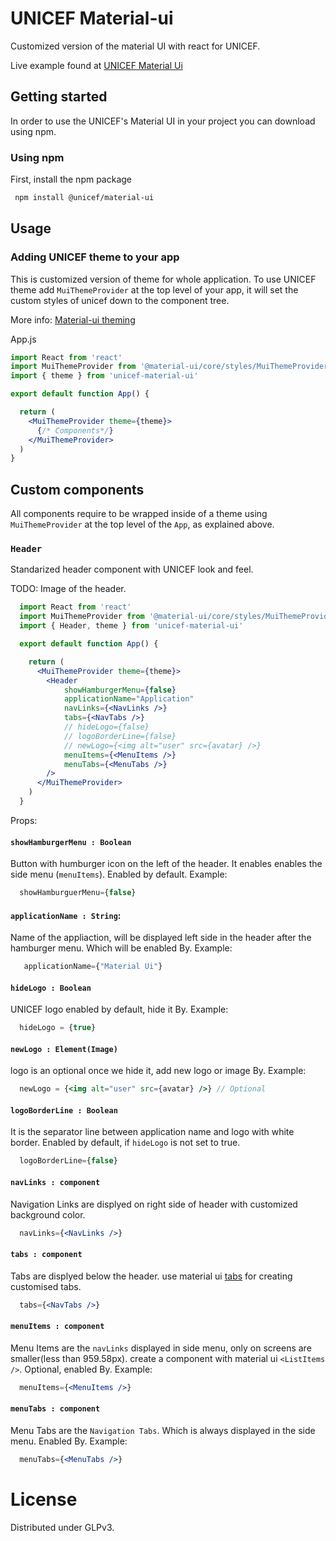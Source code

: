 # UNICEF Material-ui

Customized version of the material UI with react for UNICEF.

Live example found at [UNICEF Material Ui](https://unicef.github.io/unicef-material-ui/)

## Getting started

In order to use the UNICEF's Material UI in your project you can download using npm.

### Using npm

First, install the npm package

```bash
 npm install @unicef/material-ui

```

## Usage

### Adding UNICEF theme to your app

This is customized version of theme for whole application. 
To use UNICEF theme add `MuiThemeProvider` at the top level of your app, it will set the custom styles of unicef down to the component tree. 

More info: <a href="https://material-ui.com/styles/advanced/#theming">Material-ui theming</a>

App.js

```jsx
import React from 'react'
import MuiThemeProvider from '@material-ui/core/styles/MuiThemeProvider'
import { theme } from 'unicef-material-ui'

export default function App() {

  return (
    <MuiThemeProvider theme={theme}>
      {/* Components*/}
    </MuiThemeProvider>
  )
}
```

## Custom components

All components require to be wrapped inside of a theme using `MuiThemeProvider` at the top level of the `App`, as explained above.

### `Header`
Standarized header component with UNICEF look and feel. 

TODO: Image of the header.


```jsx
  import React from 'react'
  import MuiThemeProvider from '@material-ui/core/styles/MuiThemeProvider'
  import { Header, theme } from 'unicef-material-ui'

  export default function App() {

    return (
      <MuiThemeProvider theme={theme}>
        <Header
            showHamburgerMenu={false}
            applicationName="Application"
            navLinks={<NavLinks />}
            tabs={<NavTabs />}
            // hideLogo={false}
            // logoBorderLine={false}
            // newLogo={<img alt="user" src={avatar} />}
            menuItems={<MenuItems />}
            menuTabs={<MenuTabs />}
        />
      </MuiThemeProvider>
    )
  }
```

Props: 

#### `showHamburgerMenu : Boolean` 
Button with humburger icon on the left of the header. It enables enables the side menu (`menuItems`).
Enabled by default. Example:

```jsx
  showHamburguerMenu={false}
```
     
#### `applicationName : String`: 
Name of the appliaction, will be displayed left side in the header after the hamburger menu. 
Which will be enabled By. Example:

 ```jsx
    applicationName={"Material Ui"}
 ```
  
#### `hideLogo : Boolean`
UNICEF logo enabled by default, hide it By. Example:

 ```jsx
   hideLogo = {true}
 ```

#### `newLogo : Element(Image)`
logo is an optional once we hide it, add new logo or image By. Example:

 ```jsx
   newLogo = {<img alt="user" src={avatar} />} // Optional
 ```
 
#### `logoBorderLine : Boolean`
It is the separator line between application name and logo with white border.
Enabled by default, if `hideLogo` is not set to true.

 ```jsx
   logoBorderLine={false}
 ```
 
 #### `navLinks : component`
 Navigation Links are displyed on right side of header with customized background color.
 
 ```jsx
   navLinks={<NavLinks />}
 ```
 
 ####  `tabs : component`
 Tabs are displyed below the header.
 use material ui [tabs](https://material-ui.com/components/tabs/) for creating customised tabs.
 
 ```jsx
   tabs={<NavTabs />}
 ```
 
 #### `menuItems : component`
 Menu Items are the `navLinks` displayed in side menu, only on screens are smaller(less than 959.58px).
 create a component with material ui `<ListItems />`. Optional, enabled By. Example:

  ```jsx
    menuItems={<MenuItems />}
  ```
  
#### `menuTabs : component`
Menu Tabs are the `Navigation Tabs`. Which is always displayed in the side menu.
Enabled By. Example:

 ```jsx
   menuTabs={<MenuTabs />}
 ```

# License

Distributed under GLPv3.
